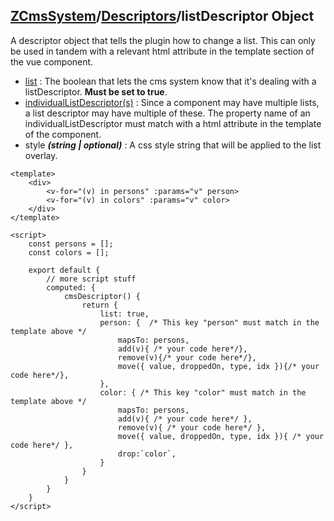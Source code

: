 ## [ZCmsSystem]/[Descriptors]/listDescriptor **Object**

A descriptor object that tells the plugin how to change a list. This can only be used in tandem with a relevant html attribute in the template section of the vue component.

 - [list] : The boolean that lets the cms system know that it's dealing with a listDescriptor. **Must be set to true**.
 - [individualListDescriptor(s)] : Since a component may have multiple lists, a list descriptor may have multiple of these. The property name of an individualListDescriptor must match with a html attribute in the template of the component.
  - style ***(string | optional)*** : A css style string that will be applied to the list overlay.

```
<template>
    <div>
        <v-for="(v) in persons" :params="v" person>
        <v-for="(v) in colors" :params="v" color>
    </div>
</template>

<script>
    const persons = [];
    const colors = [];

    export default {
        // more script stuff
        computed: {
            cmsDescriptor() {
                return {
                    list: true,
                    person: {  /* This key "person" must match in the template above */
                        mapsTo: persons,
                        add(v){ /* your code here*/},
                        remove(v){/* your code here*/},
                        move({ value, droppedOn, type, idx }){/* your code here*/},
                    },
                    color: { /* This key "color" must match in the template above */
                        mapsTo: persons,
                        add(v){ /* your code here*/ },
                        remove(v){ /* your code here*/ },
                        move({ value, droppedOn, type, idx }){ /* your code here*/ },
                        drop:`color`,
                    }
                }
            }
        }
    }
</script>


```

[ZCmsSystem]: ../readme.md
[Descriptors]: ../descriptors.md
[list]: ./listDescriptor/list.md
[individualListDescriptor(s)]: ./listDescriptor/individualListDescriptor.md